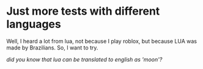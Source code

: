 # Just more tests with different languages

Well, I heard a lot from lua, not because I play roblox, but because LUA was made by Brazilians. So, I want to try.

*did you know that lua can be translated to english as 'moon'?*
